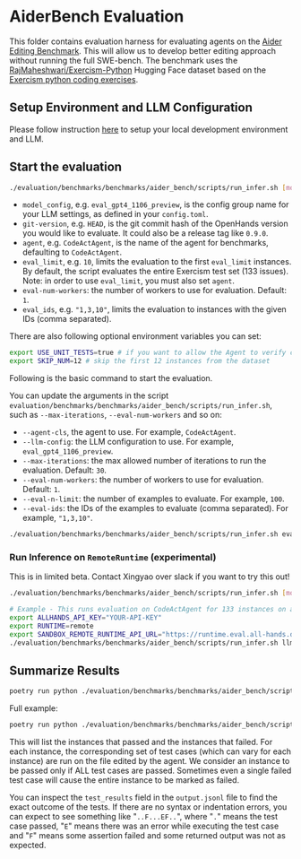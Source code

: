 # AiderBench Evaluation

This folder contains evaluation harness for evaluating agents on the
[Aider Editing Benchmark](https://github.com/paul-gauthier/aider/blob/main/benchmark/README.md).
This will allow us to develop better editing approach without running the full
SWE-bench. The benchmark uses the
[RajMaheshwari/Exercism-Python](https://huggingface.co/datasets/RajMaheshwari/Exercism-Python)
Hugging Face dataset based on the
[Exercism python coding exercises](https://github.com/exercism/python).

## Setup Environment and LLM Configuration

Please follow instruction [here](../README.md#setup) to setup your local
development environment and LLM.

## Start the evaluation

```bash
./evaluation/benchmarks/benchmarks/aider_bench/scripts/run_infer.sh [model_config] [git-version] [agent] [eval_limit] [eval-num-workers] [eval_ids]
```

- `model_config`, e.g. `eval_gpt4_1106_preview`, is the config group name for
    your LLM settings, as defined in your `config.toml`.
- `git-version`, e.g. `HEAD`, is the git commit hash of the OpenHands version
    you would like to evaluate. It could also be a release tag like `0.9.0`.
- `agent`, e.g. `CodeActAgent`, is the name of the agent for benchmarks,
    defaulting to `CodeActAgent`.
- `eval_limit`, e.g. `10`, limits the evaluation to the first `eval_limit`
    instances. By default, the script evaluates the entire Exercism test set
    (133 issues). Note: in order to use `eval_limit`, you must also set `agent`.
- `eval-num-workers`: the number of workers to use for evaluation. Default: `1`.
- `eval_ids`, e.g. `"1,3,10"`, limits the evaluation to instances with the
    given IDs (comma separated).

There are also following optional environment variables you can set:

```bash
export USE_UNIT_TESTS=true # if you want to allow the Agent to verify correctness using unittests. Default to false.
export SKIP_NUM=12 # skip the first 12 instances from the dataset
```

Following is the basic command to start the evaluation.

You can update the arguments in the script
`evaluation/benchmarks/benchmarks/aider_bench/scripts/run_infer.sh`, such as `--max-iterations`,
`--eval-num-workers` and so on:

- `--agent-cls`, the agent to use. For example, `CodeActAgent`.
- `--llm-config`: the LLM configuration to use. For example, `eval_gpt4_1106_preview`.
- `--max-iterations`: the max allowed number of iterations to run the evaluation. Default: `30`.
- `--eval-num-workers`: the number of workers to use for evaluation. Default: `1`.
- `--eval-n-limit`: the number of examples to evaluate. For example, `100`.
- `--eval-ids`: the IDs of the examples to evaluate (comma separated). For example, `"1,3,10"`.

```bash
./evaluation/benchmarks/benchmarks/aider_bench/scripts/run_infer.sh eval_gpt35_turbo HEAD CodeActAgent 100 1 "1,3,10"
```

### Run Inference on `RemoteRuntime` (experimental)

This is in limited beta. Contact Xingyao over slack if you want to try this out!

```bash
./evaluation/benchmarks/benchmarks/aider_bench/scripts/run_infer.sh [model_config] [git-version] [agent] [eval_limit] [eval-num-workers] [eval_ids]

# Example - This runs evaluation on CodeActAgent for 133 instances on aider_bench test set, with 2 workers running in parallel
export ALLHANDS_API_KEY="YOUR-API-KEY"
export RUNTIME=remote
export SANDBOX_REMOTE_RUNTIME_API_URL="https://runtime.eval.all-hands.dev"
./evaluation/benchmarks/benchmarks/aider_bench/scripts/run_infer.sh llm.eval HEAD CodeActAgent 133 2
```

## Summarize Results

```bash
poetry run python ./evaluation/benchmarks/benchmarks/aider_bench/scripts/summarize_results.py [path_to_output_jsonl_file]
```

Full example:

```bash
poetry run python ./evaluation/benchmarks/benchmarks/aider_bench/scripts/summarize_results.py evaluation/benchmarks/evaluation_outputs/outputs/AiderBench/CodeActAgent/claude-3-5-sonnet@20240620_maxiter_30_N_v1.9/output.jsonl
```

This will list the instances that passed and the instances that failed. For each
instance, the corresponding set of test cases (which can vary for each instance)
are run on the file edited by the agent. We consider an instance to be passed
only if ALL test cases are passed. Sometimes even a single failed test case will
cause the entire instance to be marked as failed.

You can inspect the `test_results` field in the `output.jsonl` file to find the exact
outcome of the tests. If there are no syntax or indentation errors, you can
expect to see something like "`..F...EF..`", where "`.`" means the test case
passed, "`E`" means there was an error while executing the test case and "`F`"
means some assertion failed and some returned output was not as expected.
